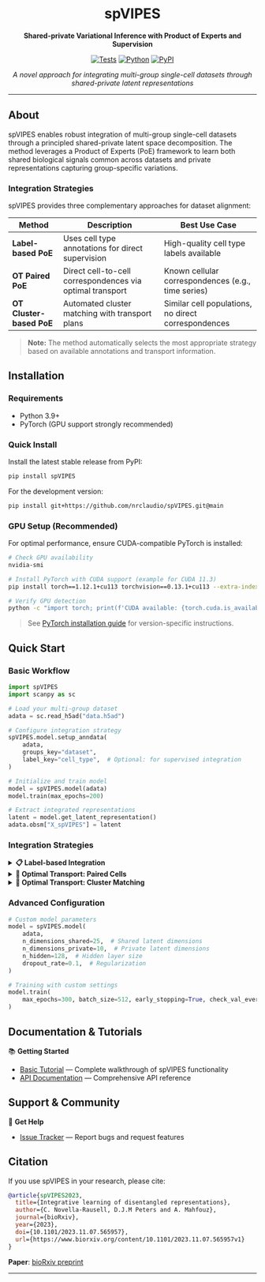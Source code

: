 <div align="center">

# spVIPES

**Shared-private Variational Inference with Product of Experts and Supervision**

[![Tests][badge-tests]][link-tests]
[![Python][badge-python]][link-python]
[![PyPI][badge-pypi]][link-pypi]

<!-- [![Documentation][badge-docs]][link-docs] -->

_A novel approach for integrating multi-group single-cell datasets through shared-private latent representations_

</div>

---

## About

spVIPES enables robust integration of multi-group single-cell datasets through a principled shared-private latent space decomposition. The method leverages a Product of Experts (PoE) framework to learn both shared biological signals common across datasets and private representations capturing group-specific variations.

### Integration Strategies

spVIPES provides three complementary approaches for dataset alignment:

| Method                   | Description                                               | Best Use Case                                       |
| ------------------------ | --------------------------------------------------------- | --------------------------------------------------- |
| **Label-based PoE**      | Uses cell type annotations for direct supervision         | High-quality cell type labels available             |
| **OT Paired PoE**        | Direct cell-to-cell correspondences via optimal transport | Known cellular correspondences (e.g., time series)  |
| **OT Cluster-based PoE** | Automated cluster matching with transport plans           | Similar cell populations, no direct correspondences |

> **Note:** The method automatically selects the most appropriate strategy based on available annotations and transport information.

## Installation

### Requirements

-   Python 3.9+
-   PyTorch (GPU support strongly recommended)

### Quick Install

Install the latest stable release from PyPI:

```bash
pip install spVIPES
```

For the development version:

```bash
pip install git+https://github.com/nrclaudio/spVIPES.git@main
```

### GPU Setup (Recommended)

For optimal performance, ensure CUDA-compatible PyTorch is installed:

```bash
# Check GPU availability
nvidia-smi

# Install PyTorch with CUDA support (example for CUDA 11.3)
pip install torch==1.12.1+cu113 torchvision==0.13.1+cu113 --extra-index-url https://download.pytorch.org/whl/cu113

# Verify GPU detection
python -c "import torch; print(f'CUDA available: {torch.cuda.is_available()}')"
```

> See [PyTorch installation guide](https://pytorch.org/get-started/locally/) for version-specific instructions.

## Quick Start

### Basic Workflow

```python
import spVIPES
import scanpy as sc

# Load your multi-group dataset
adata = sc.read_h5ad("data.h5ad")

# Configure integration strategy
spVIPES.model.setup_anndata(
    adata,
    groups_key="dataset",
    label_key="cell_type",  # Optional: for supervised integration
)

# Initialize and train model
model = spVIPES.model(adata)
model.train(max_epochs=200)

# Extract integrated representations
latent = model.get_latent_representation()
adata.obsm["X_spVIPES"] = latent
```

### Integration Strategies

<details>
<summary><b>📋 Label-based Integration</b></summary>

Use when high-quality cell type annotations are available:

```python
spVIPES.model.setup_anndata(
    adata,
    groups_key="dataset",
    label_key="cell_type",
    batch_key="batch",  # Optional batch correction
)
```

</details>

<details>
<summary><b>🔄 Optimal Transport: Paired Cells</b></summary>

For datasets with known cell-to-cell correspondences:

```python
# Assumes transport plan stored in adata.uns["transport_plan"]
spVIPES.model.setup_anndata(
    adata,
    groups_key="dataset",
    transport_plan_key="transport_plan",
    match_clusters=False,
)
```

</details>

<details>
<summary><b>🧩 Optimal Transport: Cluster Matching</b></summary>

For automatic cluster-based alignment:

```python
spVIPES.model.setup_anndata(
    adata,
    groups_key="dataset",
    transport_plan_key="transport_plan",
    match_clusters=True,  # Enables automated cluster matching
)
```

</details>

### Advanced Configuration

```python
# Custom model parameters
model = spVIPES.model(
    adata,
    n_dimensions_shared=25,  # Shared latent dimensions
    n_dimensions_private=10,  # Private latent dimensions
    n_hidden=128,  # Hidden layer size
    dropout_rate=0.1,  # Regularization
)

# Training with custom settings
model.train(
    max_epochs=300, batch_size=512, early_stopping=True, check_val_every_n_epoch=10
)
```

## Documentation & Tutorials

📚 **Getting Started**

-   [Basic Tutorial](docs/notebooks/Tutorial.ipynb) — Complete walkthrough of spVIPES functionality
-   [API Documentation][link-api] — Comprehensive API reference


## Support & Community

💬 **Get Help**

-   [Issue Tracker][issue-tracker] — Report bugs and request features

## Citation

If you use spVIPES in your research, please cite:

```bibtex
@article{spVIPES2023,
  title={Integrative learning of disentangled representations},
  author={C. Novella-Rausell, D.J.M Peters and A. Mahfouz},
  journal={bioRxiv},
  year={2023},
  doi={10.1101/2023.11.07.565957},
  url={https://www.biorxiv.org/content/10.1101/2023.11.07.565957v1}
}
```

**Paper**: [bioRxiv preprint](https://www.biorxiv.org/content/10.1101/2023.11.07.565957v1)

---

<!-- Badge references -->

[badge-tests]: https://img.shields.io/github/actions/workflow/status/nrclaudio/spVIPES/test.yaml?branch=main
[badge-python]: https://img.shields.io/pypi/pyversions/spVIPES
[badge-pypi]: https://img.shields.io/pypi/v/spVIPES

<!-- [badge-docs]: https://img.shields.io/readthedocs/spVIPES -->

[link-tests]: https://github.com/nrclaudio/spVIPES/actions/workflows/test.yml
[link-python]: https://pypi.org/project/spVIPES
[link-pypi]: https://pypi.org/project/spVIPES
[scverse-discourse]: https://discourse.scverse.org/
[issue-tracker]: https://github.com/nrclaudio/spVIPES/issues
[changelog]: https://spVIPES.readthedocs.io/latest/changelog.html
[link-docs]: https://spvipes.readthedocs.io/en/latest/
[link-api]: https://spvipes.readthedocs.io/en/latest/api.html

